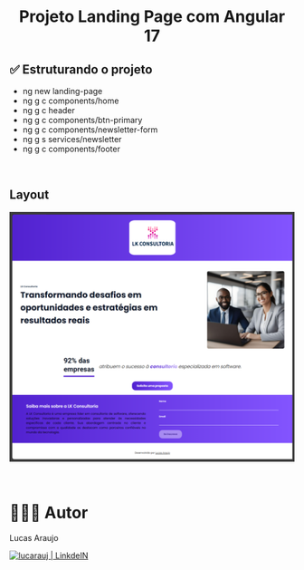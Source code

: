 <h1 align="center">Projeto Landing Page com Angular 17</h1>

## ✅ Estruturando o projeto

- ng new landing-page
- ng g c components/home
- ng g c header
- ng g c components/btn-primary
- ng g c components/newsletter-form
- ng g s services/newsletter
- ng g c components/footer

<br>

## Layout

<p align="left"><img width="900px" src="https://github.com/lucarauj/page-angular-IV/blob/main/src/assets/lyt1.png" /></p>

<br>

# 👨🏼‍🎓 Autor

Lucas Araujo

<a href="https://www.linkedin.com/in/lucarauj"><img alt="lucarauj | LinkdeIN" width="40px" src="https://user-images.githubusercontent.com/43545812/144035037-0f415fc7-9f96-4517-a370-ccc6e78a714b.png" /></a>
